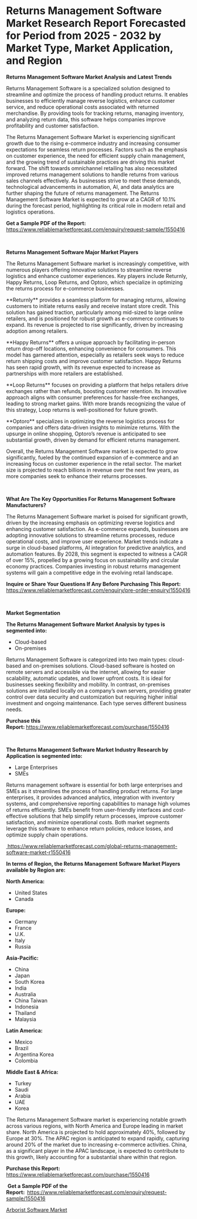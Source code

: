 <p><h1>Returns Management Software Market Research Report Forecasted for Period from 2025 -  2032 by Market Type, Market Application, and Region</h1></p><p><strong>Returns Management Software Market Analysis and Latest Trends</strong></p>
<p><p>Returns Management Software is a specialized solution designed to streamline and optimize the process of handling product returns. It enables businesses to efficiently manage reverse logistics, enhance customer service, and reduce operational costs associated with returned merchandise. By providing tools for tracking returns, managing inventory, and analyzing return data, this software helps companies improve profitability and customer satisfaction.</p><p>The Returns Management Software Market is experiencing significant growth due to the rising e-commerce industry and increasing consumer expectations for seamless return processes. Factors such as the emphasis on customer experience, the need for efficient supply chain management, and the growing trend of sustainable practices are driving this market forward. The shift towards omnichannel retailing has also necessitated improved returns management solutions to handle returns from various sales channels effectively. As businesses strive to meet these demands, technological advancements in automation, AI, and data analytics are further shaping the future of returns management. The Returns Management Software Market is expected to grow at a CAGR of 10.1% during the forecast period, highlighting its critical role in modern retail and logistics operations.</p></p>
<p><strong>Get a Sample PDF of the Report:&nbsp;</strong> <a href="https://www.reliablemarketforecast.com/enquiry/request-sample/1550416?utm_campaign=3324&utm_medium=2&utm_source=Github&utm_content=ia&utm_term=09032025&utm_id=returns-management-software">https://www.reliablemarketforecast.com/enquiry/request-sample/1550416</a></p>
<p>&nbsp;</p>
<p><strong>Returns Management Software Major Market Players</strong></p>
<p><p>The Returns Management Software market is increasingly competitive, with numerous players offering innovative solutions to streamline reverse logistics and enhance customer experiences. Key players include Returnly, Happy Returns, Loop Returns, and Optoro, which specialize in optimizing the returns process for e-commerce businesses.</p><p>**Returnly** provides a seamless platform for managing returns, allowing customers to initiate returns easily and receive instant store credit. This solution has gained traction, particularly among mid-sized to large online retailers, and is positioned for robust growth as e-commerce continues to expand. Its revenue is projected to rise significantly, driven by increasing adoption among retailers.</p><p>**Happy Returns** offers a unique approach by facilitating in-person return drop-off locations, enhancing convenience for consumers. This model has garnered attention, especially as retailers seek ways to reduce return shipping costs and improve customer satisfaction. Happy Returns has seen rapid growth, with its revenue expected to increase as partnerships with more retailers are established.</p><p>**Loop Returns** focuses on providing a platform that helps retailers drive exchanges rather than refunds, boosting customer retention. Its innovative approach aligns with consumer preferences for hassle-free exchanges, leading to strong market gains. With more brands recognizing the value of this strategy, Loop returns is well-positioned for future growth.</p><p>**Optoro** specializes in optimizing the reverse logistics process for companies and offers data-driven insights to minimize returns. With the upsurge in online shopping, Optoro’s revenue is anticipated to see substantial growth, driven by demand for efficient returns management.</p><p>Overall, the Returns Management Software market is expected to grow significantly, fueled by the continued expansion of e-commerce and an increasing focus on customer experience in the retail sector. The market size is projected to reach billions in revenue over the next few years, as more companies seek to enhance their returns processes.</p></p>
<p>&nbsp;</p>
<p><strong>What Are The Key Opportunities For Returns Management Software Manufacturers?</strong></p>
<p><p>The Returns Management Software market is poised for significant growth, driven by the increasing emphasis on optimizing reverse logistics and enhancing customer satisfaction. As e-commerce expands, businesses are adopting innovative solutions to streamline returns processes, reduce operational costs, and improve user experience. Market trends indicate a surge in cloud-based platforms, AI integration for predictive analytics, and automation features. By 2028, this segment is expected to witness a CAGR of over 15%, propelled by a growing focus on sustainability and circular economy practices. Companies investing in robust returns management systems will gain a competitive edge in the evolving retail landscape.</p></p>
<p><strong>Inquire or Share Your Questions If Any Before Purchasing This Report:</strong> <a href="https://www.reliablemarketforecast.com/enquiry/pre-order-enquiry/1550416?utm_campaign=3324&utm_medium=2&utm_source=Github&utm_content=ia&utm_term=09032025&utm_id=returns-management-software">https://www.reliablemarketforecast.com/enquiry/pre-order-enquiry/1550416</a></p>
<p>&nbsp;</p>
<p><strong>Market Segmentation</strong></p>
<p><strong>The Returns Management Software Market Analysis by types is segmented into:</strong></p>
<p><ul><li>Cloud-based</li><li>On-premises</li></ul></p>
<p><p>Returns Management Software is categorized into two main types: cloud-based and on-premises solutions. Cloud-based software is hosted on remote servers and accessible via the internet, allowing for easier scalability, automatic updates, and lower upfront costs. It is ideal for businesses seeking flexibility and mobility. In contrast, on-premises solutions are installed locally on a company’s own servers, providing greater control over data security and customization but requiring higher initial investment and ongoing maintenance. Each type serves different business needs.</p></p>
<p><strong>Purchase this Report:&nbsp;</strong><a href="https://www.reliablemarketforecast.com/purchase/1550416?utm_campaign=3324&utm_medium=2&utm_source=Github&utm_content=ia&utm_term=09032025&utm_id=returns-management-software">https://www.reliablemarketforecast.com/purchase/1550416</a></p>
<p>&nbsp;</p>
<p><strong>The Returns Management Software Market Industry Research by Application is segmented into:</strong></p>
<p><ul><li>Large Enterprises</li><li>SMEs</li></ul></p>
<p><p>Returns management software is essential for both large enterprises and SMEs as it streamlines the process of handling product returns. For large enterprises, it provides advanced analytics, integration with inventory systems, and comprehensive reporting capabilities to manage high volumes of returns efficiently. SMEs benefit from user-friendly interfaces and cost-effective solutions that help simplify return processes, improve customer satisfaction, and minimize operational costs. Both market segments leverage this software to enhance return policies, reduce losses, and optimize supply chain operations.</p></p>
<p><a href="https://www.reliablemarketforecast.com/global-returns-management-software-market-r1550416?utm_campaign=3324&utm_medium=2&utm_source=Github&utm_content=ia&utm_term=09032025&utm_id=returns-management-software">&nbsp;https://www.reliablemarketforecast.com/global-returns-management-software-market-r1550416</a></p>
<p><strong>In terms of Region, the Returns Management Software Market Players available by Region are:</strong></p>
<p>
    <p> <strong> North America: </strong>
        <ul>
            <li>United States</li>
            <li>Canada</li>
        </ul>
        </p> 
    <p> <strong> Europe: </strong>
        <ul>
            <li>Germany</li>
            <li>France</li>
            <li>U.K.</li>
            <li>Italy</li>
            <li>Russia</li>
        </ul>
        </p> 
    <p> <strong> Asia-Pacific: </strong>
        <ul>
            <li>China</li>
            <li>Japan</li>
            <li>South Korea</li>
            <li>India</li>
            <li>Australia</li>
            <li>China Taiwan</li>
            <li>Indonesia</li>
            <li>Thailand</li>
            <li>Malaysia</li>
        </ul>
        </p> 
    <p> <strong> Latin America: </strong>
        <ul>
            <li>Mexico</li>
            <li>Brazil</li>
            <li>Argentina Korea</li>
            <li>Colombia</li>
        </ul>
        </p> 
    <p> <strong> Middle East & Africa: </strong>
        <ul>
            <li>Turkey</li>
            <li>Saudi</li>
            <li>Arabia</li>
            <li>UAE</li>
            <li>Korea</li>
        </ul>
    </p>
    </p>
<p><p>The Returns Management Software market is experiencing notable growth across various regions, with North America and Europe leading in market share. North America is projected to hold approximately 40%, followed by Europe at 30%. The APAC region is anticipated to expand rapidly, capturing around 20% of the market due to increasing e-commerce activities. China, as a significant player in the APAC landscape, is expected to contribute to this growth, likely accounting for a substantial share within that region.</p></p>
<p><strong>Purchase this Report: </strong><a href="https://www.reliablemarketforecast.com/purchase/1550416?utm_campaign=3324&utm_medium=2&utm_source=Github&utm_content=ia&utm_term=09032025&utm_id=returns-management-software">https://www.reliablemarketforecast.com/purchase/1550416</a></p>
<p>&nbsp;<strong>Get a Sample PDF of the Report:&nbsp;&nbsp;</strong><a href="https://www.reliablemarketforecast.com/enquiry/request-sample/1550416?utm_campaign=3324&utm_medium=2&utm_source=Github&utm_content=ia&utm_term=09032025&utm_id=returns-management-software">https://www.reliablemarketforecast.com/enquiry/request-sample/1550416</a></p>
<p><strong></strong></p>
<p><p><a href="https://github.com/denbelnmer50/Market-Research-Report-List-1/blob/main/arborist-software-market.md?utm_campaign=3324&utm_medium=2&utm_source=Github&utm_content=ia&utm_term=09032025&utm_id=returns-management-software">Arborist Software Market</a></p></p>